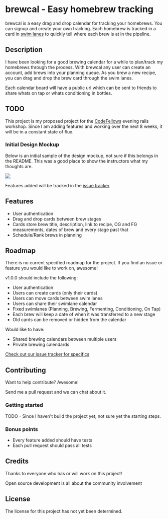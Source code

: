 brewcal - Easy homebrew tracking
=======
brewcal is a easy drag and drop calendar for tracking your homebrews.
You can signup and create your own tracking.  Each homebrew is tracked in a card in [swim lanes](http://en.wikipedia.org/wiki/Swim_lane) to quickly tell where each brew is at in the pipeline.

Description
-----------
I have been looking for a good brewing calendar for a while to plan/track my homebrews through the process. With brewcal any user can create an account, add brews into your planning queue. As you brew a new recipe, you can drag and drop the brew card through the swim lanes.   

Each calendar board will have a public url which can be sent to friends to share whats on tap or whats conditioning in bottles.

TODO
----
This project is my proposed project for the [CodeFellows](http://www.codefellows.org) evening rails workshop. Since I am adding features and working over the next 8 weeks, it will be in a constant state of flux.

### Initial Design Mockup
Below is an initial sample of the design mockup, not sure if this belongs in the README.   This was a good place to show the instructors what my thoughts are.

![](https://raw.github.com/kevinvanderlugt/brewcal/master/resources/brewcal_mockup.png)

Features added will be tracked in the [issue tracker](https://github.com/kevinvanderlugt/brewcal/issues)

Features
--------
* User authentication
* Drag and drop cards between brew stages
* Cards store brew title, description, link to recipe, OG and FG measurements, dates of brew and every stage past that
* Schedule/Rank brews in planning

Roadmap
-------
There is no current specified roadmap for the project. If you find an issue or feature you would like to work on, awesome!

v1.0.0 should include the following:
* User authentication
* Users can create cards (only their cards)
* Users can move cards between swim lanes
* Users can share their swimlane calendar
* Fixed swimlanes (Planning, Brewing, Fermenting, Conditioning, On Tap)
* Each brew will keep a date of when it was transferred to a new stage
* Old cards can be removed or hidden from the calendar

Would like to have:
* Shared brewing calendars between multiple users
* Private brewing calendards


[Check out our issue tracker for specifics](https://github.com/kevinvanderlugt/brewcal/issues)

Contributing
------------
Want to help contribute?  Awesome!

Send me a pull request and we can chat about it.

### Getting started
TODO - Since I haven't build the project yet, not sure yet the starting steps.

### Bonus points
* Every feature added should have tests
* Each pull request should pass all tests

Credits
-------
Thanks to everyone who has or will work on this project!  

Open source development is all about the community involvement

License
-------
The license for this project has not yet been determined.


